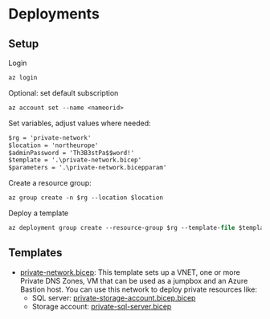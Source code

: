 # Deployments

## Setup

Login

```ps
az login
```

Optional: set default subscription

```ps
az account set --name <nameorid>
```

Set variables, adjust values where needed:

```ps
$rg = 'private-network'
$location = 'northeurope'
$adminPassword = 'Th3B3stPa$$word!'
$template = '.\private-network.bicep'
$parameters = '.\private-network.bicepparam'
```

Create a resource group:

```ps
az group create -n $rg --location $location
```

Deploy a template

```ps
az deployment group create --resource-group $rg --template-file $template --parameters $parameters --parameters vmAdminPassword=$adminPassword
```

## Templates

- [private-network.bicep](private-network.bicep): This template sets up a VNET, one or more Private DNS Zones, VM that can be used as a jumpbox and an Azure Bastion host.
  You can use this network to deploy private resources like:
  - SQL server: [private-storage-account.bicep.bicep](../storage/storageaccount/private-storage-account.bicep)
  - Storage account: [private-sql-server.bicep](../storage/sql/private-sql-server.bicep)
